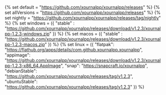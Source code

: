 {% set default = "https://github.com/xournalpp/xournalpp/releases" %}
{% set allVersions = "https://github.com/xournalpp/xournalpp/releases" %}
{% set nightly = "https://github.com/xournalpp/xournalpp/releases/tag/nightly" %}
{% set windows =
    ({
        "stable" : "https://github.com/xournalpp/xournalpp/releases/download/v1.2.3/xournalpp-1.2.3-windows.zip"
    })
%}
{% set macos =
    ({
        "stable" : "https://github.com/xournalpp/xournalpp/releases/download/v1.2.3/xournalpp-1.2.3-macos.zip"
    })
%}
{% set linux =
    ({
        "flatpak": "https://flathub.org/apps/details/com.github.xournalpp.xournalpp",
        "appimage": "https://github.com/xournalpp/xournalpp/releases/download/v1.2.3/xournalpp-1.2.3-x86_64.AppImage",
        "snap": "https://snapcraft.io/xournalpp",
        "debianStable": "https://github.com/xournalpp/xournalpp/releases/tag/v1.2.3",
        "ubuntuStable": "https://github.com/xournalpp/xournalpp/releases/tag/v1.2.3"
    })
%}
